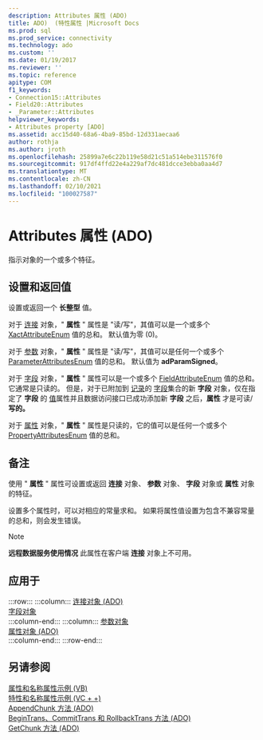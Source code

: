 ```yaml
---
description: Attributes 属性 (ADO)
title: ADO)  (特性属性 |Microsoft Docs
ms.prod: sql
ms.prod_service: connectivity
ms.technology: ado
ms.custom: ''
ms.date: 01/19/2017
ms.reviewer: ''
ms.topic: reference
apitype: COM
f1_keywords:
- Connection15::Attributes
- Field20::Attributes
- _Parameter::Attributes
helpviewer_keywords:
- Attributes property [ADO]
ms.assetid: acc15d40-68a6-4ba9-85bd-12d331aecaa6
author: rothja
ms.author: jroth
ms.openlocfilehash: 25899a7e6c22b119e58d21c51a514ebe311576f0
ms.sourcegitcommit: 917df4ffd22e4a229af7dc481dcce3ebba0aa4d7
ms.translationtype: MT
ms.contentlocale: zh-CN
ms.lasthandoff: 02/10/2021
ms.locfileid: "100027587"
---
```

# <a name="attributes-property-ado"></a>Attributes 属性 (ADO)
指示对象的一个或多个特征。  
  
## <a name="settings-and-return-values"></a>设置和返回值  
 设置或返回一个 **长整型** 值。  
  
 对于 [连接](./connection-object-ado.md) 对象，" **属性** " 属性是 "读/写"，其值可以是一个或多个 [XactAttributeEnum](./xactattributeenum.md) 值的总和。 默认值为零 (0)。  
  
 对于 [参数](./parameter-object.md) 对象，" **属性** " 属性是 "读/写"，其值可以是任何一个或多个 [ParameterAttributesEnum](./parameterattributesenum.md) 值的总和。 默认值为 **adParamSigned**。  
  
 对于 [字段](./field-object.md) 对象，" **属性** " 属性可以是一个或多个 [FieldAttributeEnum](./fieldattributeenum.md) 值的总和。 它通常是只读的。 但是，对于已附加到 [记录](./record-object-ado.md)的 [字段](./fields-collection-ado.md)集合的新 **字段** 对象，仅在指定了 **字段** 的 [值](./value-property-ado.md)属性并且数据访问接口已成功添加新 **字段** 之后，**属性** 才是可读/**写的。** [](./update-method.md)  
  
 对于 [属性](./property-object-ado.md) 对象，" **属性** " 属性是只读的，它的值可以是任何一个或多个 [PropertyAttributesEnum](./propertyattributesenum.md) 值的总和。  
  
## <a name="remarks"></a>备注  
 使用 " **属性** " 属性可设置或返回 **连接** 对象、 **参数** 对象、 **字段** 对象或 **属性** 对象的特征。  
  
 设置多个属性时，可以对相应的常量求和。 如果将属性值设置为包含不兼容常量的总和，则会发生错误。  
  
> [!NOTE]
>  **远程数据服务使用情况** 此属性在客户端 **连接** 对象上不可用。  
  
## <a name="applies-to"></a>应用于  

:::row:::
    :::column:::
        [连接对象 (ADO)](./connection-object-ado.md)  
        [字段对象](./field-object.md)  
    :::column-end:::
    :::column:::
        [参数对象](./parameter-object.md)  
        [属性对象 (ADO)](./property-object-ado.md)  
    :::column-end:::
:::row-end:::

## <a name="see-also"></a>另请参阅  
 [属性和名称属性示例 (VB) ](./attributes-and-name-properties-example-vb.md)   
 [特性和名称属性示例 (VC + +) ](./attributes-and-name-properties-example-vc.md)   
 [AppendChunk 方法 (ADO) ](./appendchunk-method-ado.md)   
 [BeginTrans、CommitTrans 和 RollbackTrans 方法 (ADO) ](./begintrans-committrans-and-rollbacktrans-methods-ado.md)   
 [GetChunk 方法 (ADO)](./getchunk-method-ado.md)